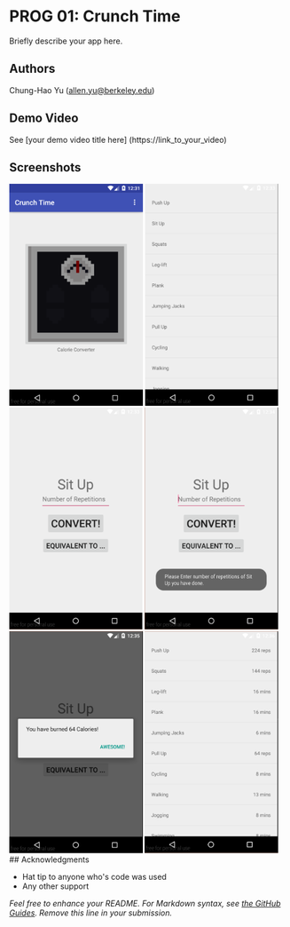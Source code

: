 # PROG 01: Crunch Time

Briefly describe your app here.

## Authors

Chung-Hao Yu ([allen.yu@berkeley.edu](mailto:allen.yu@berkeley.edu))

## Demo Video

See [your demo video title here] (https://link_to_your_video)

## Screenshots

<img src="screenshots/crunch_time.png" height="400" alt="Screenshot"/>

<img src="screenshots/crunch_time-exercise_list.png" height="400" alt="Screenshot"/>

<img src="screenshots/crunch_time-conversion_details.png" height="400" alt="Screenshot"/>

<img src="screenshots/crunch_time-text_prompt.png" height="400" alt="Screenshot"/>

<img src="screenshots/crunch_time-convert.png" height="400" alt="Screenshot"/>

<img src="screenshots/crunch_time-equivalence.png" height="400" alt="Screenshot"/>
## Acknowledgments

* Hat tip to anyone who's code was used
* Any other support

*Feel free to enhance your README. For Markdown syntax, see [the GitHub Guides](https://guides.github.com/features/mastering-markdown/). Remove this line in your submission.*
